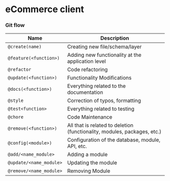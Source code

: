 # eCommerce client

### Git flow

| Name | Description |
| --- | --- |
| `@create(name)` | Creating new file/schema/layer |
| `@feature(<function>)` | Adding new functionality at the application level |
| `@refactor` | Code refactoring |
| `@update(<function>)` | Functionality Modifications |
| `@docs(<function>)` | Everything related to the documentation |
| `@style` | Correction of typos, formatting |
| `@test<function>` | Everything related to testing |
| `@chore` | Code Maintenance |
| `@remove(<function>)` | All that is related to deletion (functionality, modules, packages, etc.) |
| `@config(<module>)` | Configuration of the database, module, API, etc. |
| `@add/<name_module>` | Adding a module |
| `@update/<name_module>` | Updating the module |
| `@remove/<name_module>` | Removing Module |
